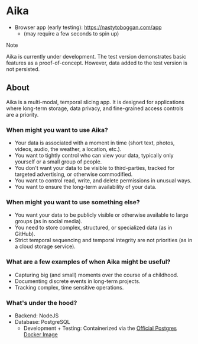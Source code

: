 # Aika

- Browser app (early testing): https://nastytoboggan.com/app
  - (may require a few seconds to spin up) 

> [!NOTE]
> Aika is currently under development. The test version demonstrates basic features as a proof-of-concept. However, data added to the test version is not persisted.

## About

Aika is a multi-modal, temporal slicing app. It is designed for applications where long-term storage, data privacy, and fine-grained access controls are a priority.

### When might you want to use Aika?
- Your data is associated with a moment in time (short text, photos, videos, audio, the weather, a location, etc.).
- You want to tightly control who can view your data, typically only yourself or a small group of people. 
- You don't want your data to be visible to third-parties, tracked for targeted advertising, or otherwise commodified. 
- You want to control read, write, and delete permissions in unusual ways.
- You want to ensure the long-term availability of your data.

### When might you want to use something else?
- You want your data to be publicly visible or otherwise available to large groups (as in social media).
- You need to store complex, structured, or specialized data (as in GitHub).
- Strict temporal sequencing and temporal integrity are not priorities (as in a cloud storage service).

### What are a few examples of when Aika might be useful?
- Capturing big (and small) moments over the course of a childhood.
- Documenting discrete events in long-term projects.
- Tracking complex, time sensitive operations. 

### What's under the hood?
- Backend: NodeJS
- Database: PostgreSQL
  - Development + Testing: Containerized via the [Official Postgres Docker Image](https://www.docker.com/blog/how-to-use-the-postgres-docker-official-image/)

